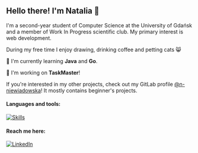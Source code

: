 ## Hello there! I'm Natalia 👋

I'm a second-year student of Computer Science at the University of Gdańsk and a member of Work In Progress scientific club. My primary interest is web development.

During my free time I enjoy drawing, drinking coffee and petting cats :smile_cat:

:rocket: I'm currently learning **Java** and **Go**.

:telescope: I'm working on **TaskMaster**!

If you're interested in my other projects, check out my GitLab profile [@n-niewiadowska](https://gitlab.com/n-niewiadowska)! It mostly contains beginner's projects.

#### Languages and tools:

[![Skills](https://skillicons.dev/icons?i=js,ts,py,html,css,scala,bash,react,nextjs,sass,nodejs,express,flask,figma,mongodb,mysql,git,docker&perline=7)](https://skillicons.dev)

#### Reach me here:

[![LinkedIn](https://img.shields.io/badge/LinkedIn-0077B5?style=for-the-badge&logo=linkedin&logoColor=white)](https://www.linkedin.com/in/natalia-niewiadowska-266304290/)
